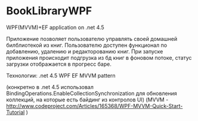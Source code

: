 BookLibraryWPF
==============

WPF(MVVM)+EF application on .net 4.5 

Приложение позволяет пользователю управлять своей домашней билблиотекой из книг.
Пользователю доступен функционал по добавлению, удалению и редакторованию книг.
При запуске приложения происходит подгрузка из бд книг в фоновом потоке, статус загрузки отображается в прогресс баре.

Технологии:
.net 4.5
WPF
EF
MVVM pattern

(конкретно в .net 4.5 использовал BindingOperations.EnableCollectionSynchronization для обновления коллекций, на которые есть байдинг из контролов UI)
(MVVM - http://www.codeproject.com/Articles/165368/WPF-MVVM-Quick-Start-Tutorial )
